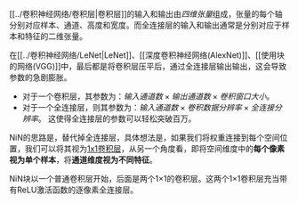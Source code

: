 [[../卷积神经网络/卷积层|卷积层]]的输入和输出由*四维张量*组成，张量的每个轴分别对应样本、通道、高度和宽度。而全连接层的输入和输出通常是分别对应于样本和特征的二维张量。

在[[../卷积神经网络/LeNet|LeNet]]、[[深度卷积神经网络(AlexNet)]]、[[使用块的网络(VGG)]]中，最后都是将卷积层压平后，通过全连接层输出输出，这会导致参数的急剧膨胀。
- 对于一个卷积层，其参数为：$输入通道数 \times 输出通道数 \times 卷积窗口大小$。
- 对于一个全连接层，则其参数为：$输入通道数 \times 卷积数据分辨率 \times 全连接分辨率$。
这使得全连接层的参数可以轻松突破百万。

NiN的思路是，替代掉全连接层，具体想法是，如果我们将权重连接到每个空间位置，我们可以将其视为[1x1卷积层](1x1卷积层.md)，从另一个角度看，即将空间维度中的**每个像素视为单个样本**，将**通道维度视为不同特征**。

NiN块以一个普通卷积层开始，后面是两个1×1的卷积层。这两个1×1卷积层充当带有ReLU激活函数的逐像素全连接层。
